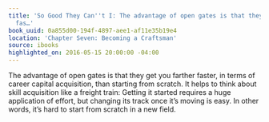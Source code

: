 ```yaml
---
title: 'So Good They Can''t I: The advantage of open gates is that they get you farther
  fas…'
book_uuid: 0a855d00-194f-4897-aee1-af11e35b19e4
location: 'Chapter Seven: Becoming a Craftsman'
source: ibooks
highlighted_on: 2016-05-15 20:00:00 -04:00
---
```


The advantage of open gates is that they get you farther faster, in terms of career capital acquisition, than starting from scratch. It helps to think about skill acquisition like a freight train: Getting it started requires a huge application of effort, but changing its track once it’s moving is easy. In other words, it’s hard to start from scratch in a new field.